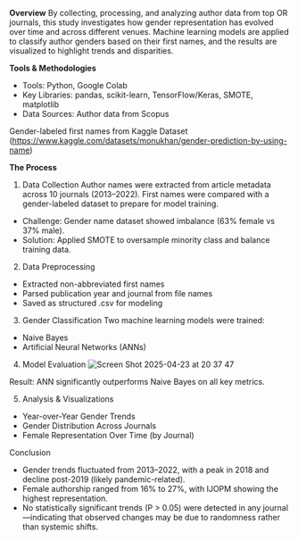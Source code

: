 **Overview**
By collecting, processing, and analyzing author data from top OR journals, this study investigates how gender representation has evolved over time and across different venues. Machine learning models are applied to classify author genders based on their first names, and the results are visualized to highlight trends and disparities.

**Tools & Methodologies**
- Tools: Python, Google Colab
- Key Libraries: pandas, scikit-learn, TensorFlow/Keras, SMOTE, matplotlib
- Data Sources:
Author data from Scopus

Gender-labeled first names from Kaggle Dataset (https://www.kaggle.com/datasets/monukhan/gender-prediction-by-using-name)

**The Process**
1. Data Collection
Author names were extracted from article metadata across 10 journals (2013–2022). First names were compared with a gender-labeled dataset to prepare for model training.

- Challenge: Gender name dataset showed imbalance (63% female vs 37% male).
- Solution: Applied SMOTE to oversample minority class and balance training data.

2. Data Preprocessing
- Extracted non-abbreviated first names
- Parsed publication year and journal from file names
- Saved as structured .csv for modeling

3. Gender Classification
Two machine learning models were trained:
- Naive Bayes
- Artificial Neural Networks (ANNs)

4. Model Evaluation
![Screen Shot 2025-04-23 at 20 37 47](https://github.com/user-attachments/assets/ddd2a972-276c-41a1-ada5-0098669be53a)

Result: ANN significantly outperforms Naive Bayes on all key metrics.

5. Analysis & Visualizations
- Year-over-Year Gender Trends
- Gender Distribution Across Journals
- Female Representation Over Time (by Journal)

Conclusion
- Gender trends fluctuated from 2013–2022, with a peak in 2018 and decline post-2019 (likely pandemic-related).
- Female authorship ranged from 16% to 27%, with IJOPM showing the highest representation.
- No statistically significant trends (P > 0.05) were detected in any journal—indicating that observed changes may be due to randomness rather than systemic shifts.


